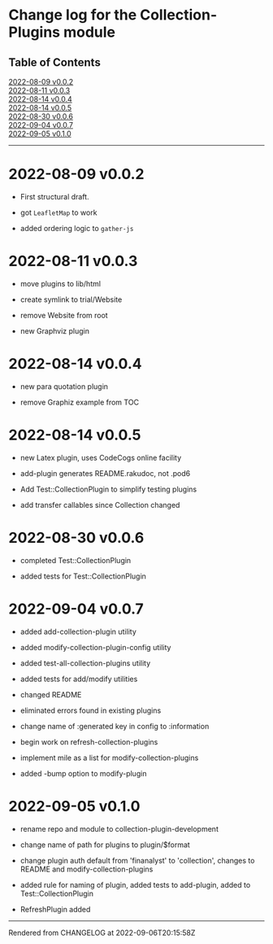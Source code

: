 # Change log for the Collection-Plugins module
>
## Table of Contents
[2022-08-09 v0.0.2](#2022-08-09-v002)  
[2022-08-11 v0.0.3](#2022-08-11-v003)  
[2022-08-14 v0.0.4](#2022-08-14-v004)  
[2022-08-14 v0.0.5](#2022-08-14-v005)  
[2022-08-30 v0.0.6](#2022-08-30-v006)  
[2022-09-04 v0.0.7](#2022-09-04-v007)  
[2022-09-05 v0.1.0](#2022-09-05-v010)  

----
# 2022-08-09 v0.0.2
*  First structural draft.

*  got `LeafletMap` to work

*  added ordering logic to `gather-js`

# 2022-08-11 v0.0.3
*  move plugins to lib/html

*  create symlink to trial/Website

*  remove Website from root

*  new Graphviz plugin

# 2022-08-14 v0.0.4
*  new para quotation plugin

*  remove Graphiz example from TOC

# 2022-08-14 v0.0.5
*  new Latex plugin, uses CodeCogs online facility

*  add-plugin generates README.rakudoc, not .pod6

*  Add Test::CollectionPlugin to simplify testing plugins

*  add transfer callables since Collection changed

# 2022-08-30 v0.0.6
*  completed Test::CollectionPlugin

*  added tests for Test::CollectionPlugin

# 2022-09-04 v0.0.7
*  added add-collection-plugin utility

*  added modify-collection-plugin-config utility

*  added test-all-collection-plugins utility

*  added tests for add/modify utilities

*  changed README

*  eliminated errors found in existing plugins

*  change name of :generated key in config to :information

*  begin work on refresh-collection-plugins

*  implement mile as a list for modify-collection-plugins

*  added -bump option to modify-plugin

# 2022-09-05 v0.1.0


*  rename repo and module to collection-plugin-development

*  change name of path for plugins to plugin/$format

*  change plugin auth default from 'finanalyst' to 'collection', changes to README and modify-collection-plugins

*  added rule for naming of plugin, added tests to add-plugin, added to Test::CollectionPlugin

*  RefreshPlugin added





----
Rendered from CHANGELOG at 2022-09-06T20:15:58Z